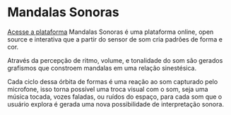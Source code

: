 # Mandalas Sonoras
[Acesse a plataforma](https://mandalas-sonoras.web.app/)
Mandalas Sonoras é uma plataforma online, open source e interativa que a partir do sensor de som cria padrões de forma e cor.

Através da percepção de ritmo, volume, e tonalidade do som são gerados grafismos que constroem mandalas em uma relação sinestésica.

Cada ciclo dessa órbita de formas é uma reação ao som capturado pelo microfone, isso torna possível uma troca visual com o som, seja   uma música tocada, vozes faladas, ou ruídos do espaço, para cada som que o usuário explora é gerada uma nova possibilidade de interpretação sonora.
